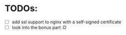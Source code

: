 # TODOs:

- [ ] add ssl support to nginx with a self-signed certificate
- [ ] look into the bonus part :D
